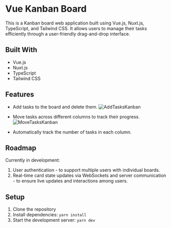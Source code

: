 # Vue Kanban Board

This is a Kanban board web application built using Vue.js, Nuxt.js, TypeScript, and Tailwind CSS. It allows users to manage their tasks efficiently through a user-friendly drag-and-drop interface.

## Built With

- Vue.js
- Nuxt.js
- TypeScript
- Tailwind CSS

## Features

- Add tasks to the board and delete them.
![AddTasksKanban](https://github.com/SKom2/nuxt-kanban/assets/103752057/54ccdb6f-3ab4-4f0b-81b5-0cecaf54b62b)

- Move tasks across different columns to track their progress.
![MoveTasksKanban](https://github.com/SKom2/nuxt-kanban/assets/103752057/1894b450-22e8-417b-b7ad-dacaf1988f3f)
  
- Automatically track the number of tasks in each column.


## Roadmap

Currently in development:

1. User authentication - to support multiple users with individual boards.
2. Real-time card state updates via WebSockets and server communication - to ensure live updates and interactions among users.

## Setup

1. Clone the repository
2. Install dependencies: `yarn install`
3. Start the development server: `yarn dev`





